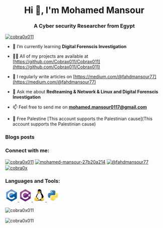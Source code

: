 <h1 align="center">Hi 👋, I'm Mohamed Mansour</h1>
<h3 align="center">A Cyber security Researcher from Egypt</h3>

<p align="left"> <a href="https://twitter.com/cobra0x011" target="blank"><img src="https://img.shields.io/twitter/follow/cobra0x011?logo=twitter&style=for-the-badge" alt="cobra0x011" /></a> </p>

- 🌱 I’m currently learning **Digital Forenscis Investigation**

- 👨‍💻 All of my projects are available at [https://github.com/Cobrax011/Cobrax011](https://github.com/Cobrax011/Cobrax011)

- 📝 I regularly write articles on [https://medium.com/@fahdmansour77](https://medium.com/@fahdmansour77)

- 💬 Ask me about **Redteaming & Network & Linux and Digital Forenscis Investigation**

- 📫 Feel free to send me on **mohamed.mansour0117@gmail.com**

- 📄 Free Palestine [This account supports the Palestinian cause](This account supports the Palestinian cause)

### Blogs posts
<!-- BLOG-POST-LIST:START -->
<!-- BLOG-POST-LIST:END -->

<h3 align="left">Connect with me:</h3>
<p align="left">
<a href="https://twitter.com/cobra0x011" target="blank"><img align="center" src="https://raw.githubusercontent.com/rahuldkjain/github-profile-readme-generator/master/src/images/icons/Social/twitter.svg" alt="cobra0x011" height="30" width="40" /></a>
<a href="https://linkedin.com/in/mohamed-mansour-27b20a214" target="blank"><img align="center" src="https://raw.githubusercontent.com/rahuldkjain/github-profile-readme-generator/master/src/images/icons/Social/linked-in-alt.svg" alt="mohamed-mansour-27b20a214" height="30" width="40" /></a>
<a href="https://medium.com/@fahdmansour77" target="blank"><img align="center" src="https://raw.githubusercontent.com/rahuldkjain/github-profile-readme-generator/master/src/images/icons/Social/medium.svg" alt="@fahdmansour77" height="30" width="40" /></a>
<a href="https://discord.gg/cobra0x" target="blank"><img align="center" src="https://raw.githubusercontent.com/rahuldkjain/github-profile-readme-generator/master/src/images/icons/Social/discord.svg" alt="cobra0x" height="30" width="40" /></a>
</p>

<h3 align="left">Languages and Tools:</h3>
<p align="left"> <a href="https://www.cprogramming.com/" target="_blank" rel="noreferrer"> <img src="https://raw.githubusercontent.com/devicons/devicon/master/icons/c/c-original.svg" alt="c" width="40" height="40"/> </a> <a href="https://www.w3schools.com/cs/" target="_blank" rel="noreferrer"> <img src="https://raw.githubusercontent.com/devicons/devicon/master/icons/csharp/csharp-original.svg" alt="csharp" width="40" height="40"/> </a> <a href="https://www.linux.org/" target="_blank" rel="noreferrer"> <img src="https://raw.githubusercontent.com/devicons/devicon/master/icons/linux/linux-original.svg" alt="linux" width="40" height="40"/> </a> <a href="https://www.python.org" target="_blank" rel="noreferrer"> <img src="https://raw.githubusercontent.com/devicons/devicon/master/icons/python/python-original.svg" alt="python" width="40" height="40"/> </a> </p>

<p><img align="center" src="https://github-readme-stats.vercel.app/api/top-langs?username=cobra0x011&show_icons=true&locale=en&layout=compact" alt="cobra0x011" /></p>

<p><img align="center" src="https://github-readme-streak-stats.herokuapp.com/?user=cobra0x011&theme=dark" alt="cobra0x011" /></p>

